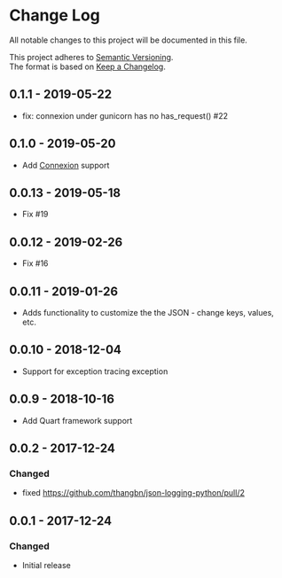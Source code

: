 # Change Log
All notable changes to this project will be documented in this file.

This project adheres to [Semantic Versioning](http://semver.org/).  
The format is based on [Keep a Changelog](http://keepachangelog.com/).

## 0.1.1 - 2019-05-22
 - fix: connexion under gunicorn has no has_request() #22
 
## 0.1.0 - 2019-05-20
 - Add [Connexion](https://github.com/zalando/connexion) support

## 0.0.13 - 2019-05-18
 - Fix #19

## 0.0.12 - 2019-02-26
 - Fix #16

## 0.0.11 - 2019-01-26
 - Adds functionality to customize the the JSON - change keys, values, etc.
 
## 0.0.10 - 2018-12-04
 - Support for exception tracing exception

## 0.0.9 - 2018-10-16
 - Add Quart framework support

## 0.0.2 - 2017-12-24

### Changed
- fixed https://github.com/thangbn/json-logging-python/pull/2 

## 0.0.1 - 2017-12-24

### Changed
- Initial release
